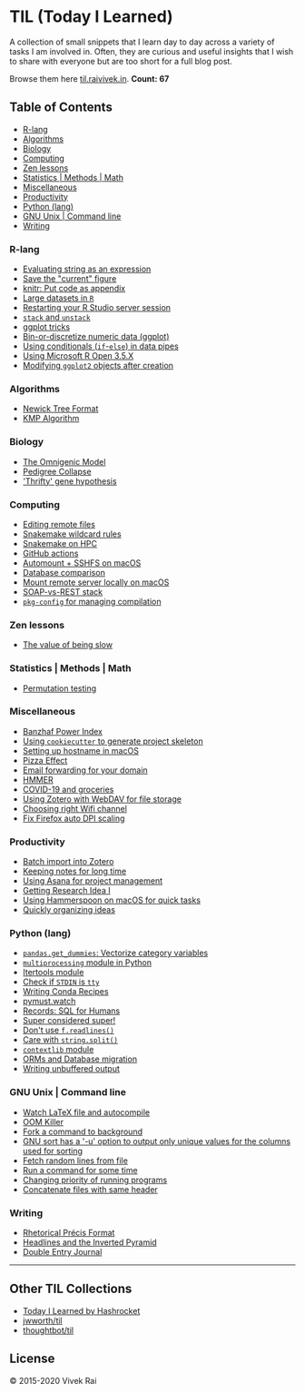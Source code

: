 # TIL (Today I Learned)

A collection of small snippets that I learn day to day across a variety of tasks I am
involved in. Often, they are curious and useful insights that I wish to share with
everyone but are too short for a full blog post.

Browse them here [til.raivivek.in](https://til.raivivek.in).
**Count: 67**

## Table of Contents
* [R-lang](#r-lang)
* [Algorithms](#algorithms)
* [Biology](#biology)
* [Computing](#computing)
* [Zen lessons](#zen-lessons)
* [Statistics | Methods | Math](#statistics--methods--math)
* [Miscellaneous](#miscellaneous)
* [Productivity](#productivity)
* [Python (lang)](#python-(lang))
* [GNU Unix | Command line](#gnu-unix--command-line)
* [Writing](#writing)

### R-lang
* [Evaluating string as an expression](R/evaluating-string-as-expression.md)
* [Save the "current" figure](R/save-the-"current"-figure.md)
* [knitr: Put code as appendix](R/knitr:-put-code-as-appendix.md)
* [Large datasets in `R`](R/r-large-data.md)
* [Restarting your R Studio server session](R/restarting-your-r-studio-server-session.md)
* [`stack` and `unstack`](R/stack-and-unstack.md)
* [ggplot tricks](R/ggplot-tricks.md)
* [Bin-or-discretize numeric data (ggplot)](R/bin-or-discretize-numeric-data-(ggplot).md)
* [Using conditionals (`if`-`else`) in data pipes](R/using-conditionals-(`if`-`else`)-in-data-pipes.md)
* [Using Microsoft R Open 3.5.X](R/using-microsoft-r-open-3.5.x.md)
* [Modifying `ggplot2` objects after creation](R/modifying-ggplot2-objects-after-creation.md)

### Algorithms
* [Newick Tree Format](algorithms/newick-tree-format.md)
* [KMP Algorithm](algorithms/kmp-matcher.md)

### Biology
* [The Omnigenic Model](biology/the-omnigenic-model.md)
* [Pedigree Collapse](biology/pedigree-collapse.md)
* ['Thrifty' gene hypothesis](biology/'thrifty'-gene-hypothesis.md)

### Computing
* [Editing remote files](computing/editing-remote-file.md)
* [Snakemake wildcard rules](computing/snakemake-wildcard-rules.md)
* [Snakemake on HPC](computing/snakemake-on-hpc.md)
* [GitHub actions](computing/github-actions.md)
* [Automount + SSHFS on macOS](computing/automount-+-sshfs-on-macos.md)
* [Database comparison](computing/databases.md)
* [Mount remote server locally on macOS](computing/mount-remote-server-locally-on-macos.md)
* [SOAP-vs-REST stack](computing/SOAP-vs-REST.md)
* [`pkg-config` for managing compilation](computing/pkg-config-for-compilation.md)

### Zen lessons
* [The value of being slow](lessons/the-value-of-being-slow.md)

### Statistics | Methods | Math
* [Permutation testing](math/permutation-testing.md)

### Miscellaneous
* [Banzhaf Power Index](misc/banzhaf-index.md)
* [Using `cookiecutter` to generate project skeleton](misc/cookiecutter-skeleton.md)
* [Setting up hostname in macOS](misc/setting-up-hostname-in-macos.md)
* [Pizza Effect](misc/pizza-effect.md)
* [Email forwarding for your domain](misc/email-forwarding-for-your-domain.md)
* [HMMER](misc/hmmer.md)
* [COVID-19 and groceries](misc/covid-19-and-groceries.md)
* [Using Zotero with WebDAV for file storage](misc/zotero-webdav-setup.md)
* [Choosing right Wifi channel](misc/choosing-wifi-channel.md)
* [Fix Firefox auto DPI scaling](misc/fix-firefox-auto-dpi-scaling.md)

### Productivity
* [Batch import into Zotero](productivity/batch-import-into-zotero.md)
* [Keeping notes for long time](productivity/keeping-notes-for-long-time.md)
* [Using Asana for project management](productivity/using-asana-for-project-management.md)
* [Getting Research Idea I](productivity/getting-research-idea-i.md)
* [Using Hammerspoon on macOS for quick tasks](productivity/using-hammerspoon-on-macos-for-quick-tasks.md)
* [Quickly organizing ideas](productivity/quickly-organizing-ideas.md)

### Python (lang)
* [`pandas.get_dummies`: Vectorize category variables](python/pandas-get-dummies.md)
* [`multiprocessing` module in Python](python/optimize-pandas-mp.md)
* [Itertools module](python/itertools-module.md)
* [Check if `STDIN` is `tty`](python/checking-if-STDIN-is-tty.md)
* [Writing Conda Recipes](python/conda-recipes.md)
* [pymust.watch](python/pymust-watch.md)
* [Records: SQL for Humans](python/records-sql.md)
* [Super considered super!](python/super-talk.md)
* [Don't use `f.readlines()`](python/dont-use-readlines.md)
* [Care with `string.split()`](python/care-with-string-split.md)
* [`contextlib` module](python/contextlib-with.md)
* [ORMs and Database migration](python/sql-orm.md)
* [Writing unbuffered output](python/unbuffered-output.md)

### GNU Unix | Command line
* [Watch LaTeX file and autocompile](unix/watch-compile-latex.md)
* [OOM Killer](unix/oom-killer.md)
* [Fork a command to background](unix/fork-to-bg.md)
* [GNU sort has a '-u' option to output only unique values for the  columns used for sorting](unix/sort-and-deduplicate-on-specific-columns.md)
* [Fetch random lines from file](unix/random-lines.md)
* [Run a command for some time](unix/timeout.md)
* [Changing priority of running programs](unix/ionicing-programs.md)
* [Concatenate files with same header](unix/concatenate-files-with-same-header.md)

### Writing
* [Rhetorical Précis Format](writing/rhetorical-precis-format.md)
* [Headlines and the Inverted Pyramid](writing/inverted-pyramid.md)
* [Double Entry Journal](writing/double-entry-journal.md)

---

## Other TIL Collections
* [Today I Learned by Hashrocket](https://til.hashrocket.com)
* [jwworth/til](https://github.com/jwworth/til)
* [thoughtbot/til](https://github.com/thoughtbot/til)

## License
© 2015-2020 Vivek Rai
